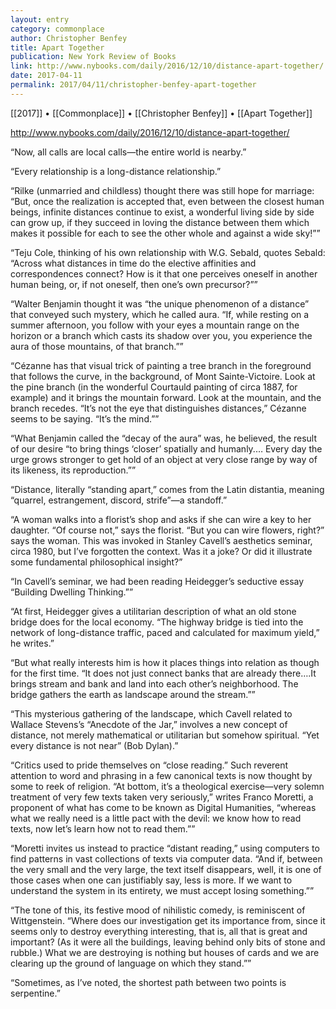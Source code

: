 ```yaml
---
layout: entry
category: commonplace
author: Christopher Benfey
title: Apart Together
publication: New York Review of Books
link: http://www.nybooks.com/daily/2016/12/10/distance-apart-together/
date: 2017-04-11
permalink: 2017/04/11/christopher-benfey-apart-together
---
```


[[2017]] • [[Commonplace]] • [[Christopher Benfey]] • [[Apart Together]] 

http://www.nybooks.com/daily/2016/12/10/distance-apart-together/

“Now, all calls are local calls—the entire world is nearby.”

“Every relationship is a long-distance relationship.”

“Rilke (unmarried and childless) thought there was still hope for marriage: “But, once the realization is accepted that, even between the closest human beings, infinite distances continue to exist, a wonderful living side by side can grow up, if they succeed in loving the distance between them which makes it possible for each to see the other whole and against a wide sky!””

“Teju Cole, thinking of his own relationship with W.G. Sebald, quotes Sebald: “Across what distances in time do the elective affinities and correspondences connect? How is it that one perceives oneself in another human being, or, if not oneself, then one’s own precursor?””

“Walter Benjamin thought it was “the unique phenomenon of a distance” that conveyed such mystery, which he called aura. “If, while resting on a summer afternoon, you follow with your eyes a mountain range on the horizon or a branch which casts its shadow over you, you experience the aura of those mountains, of that branch.””

“Cézanne has that visual trick of painting a tree branch in the foreground that follows the curve, in the background, of Mont Sainte-Victoire. Look at the pine branch (in the wonderful Courtauld painting of circa 1887, for example) and it brings the mountain forward. Look at the mountain, and the branch recedes. “It’s not the eye that distinguishes distances,” Cézanne seems to be saying. “It’s the mind.””

“What Benjamin called the “decay of the aura” was, he believed, the result of our desire “to bring things ‘closer’ spatially and humanly.… Every day the urge grows stronger to get hold of an object at very close range by way of its likeness, its reproduction.””

“Distance, literally “standing apart,” comes from the Latin distantia, meaning “quarrel, estrangement, discord, strife”—a standoff.”

“A woman walks into a florist’s shop and asks if she can wire a key to her daughter. “Of course not,” says the florist. “But you can wire flowers, right?” says the woman. This was invoked in Stanley Cavell’s aesthetics seminar, circa 1980, but I’ve forgotten the context. Was it a joke? Or did it illustrate some fundamental philosophical insight?”

“In Cavell’s seminar, we had been reading Heidegger’s seductive essay “Building Dwelling Thinking.””

“At first, Heidegger gives a utilitarian description of what an old stone bridge does for the local economy. “The highway bridge is tied into the network of long-distance traffic, paced and calculated for maximum yield,” he writes.”

“But what really interests him is how it places things into relation as though for the first time. “It does not just connect banks that are already there….It brings stream and bank and land into each other’s neighborhood. The bridge gathers the earth as landscape around the stream.””

“This mysterious gathering of the landscape, which Cavell related to Wallace Stevens’s “Anecdote of the Jar,” involves a new concept of distance, not merely mathematical or utilitarian but somehow spiritual. “Yet every distance is not near” (Bob Dylan).”

“Critics used to pride themselves on “close reading.” Such reverent attention to word and phrasing in a few canonical texts is now thought by some to reek of religion. “At bottom, it’s a theological exercise—very solemn treatment of very few texts taken very seriously,” writes Franco Moretti, a proponent of what has come to be known as Digital Humanities, “whereas what we really need is a little pact with the devil: we know how to read texts, now let’s learn how not to read them.””

“Moretti invites us instead to practice “distant reading,” using computers to find patterns in vast collections of texts via computer data. “And if, between the very small and the very large, the text itself disappears, well, it is one of those cases when one can justifiably say, less is more. If we want to understand the system in its entirety, we must accept losing something.””

“The tone of this, its festive mood of nihilistic comedy, is reminiscent of Wittgenstein. “Where does our investigation get its importance from, since it seems only to destroy everything interesting, that is, all that is great and important? (As it were all the buildings, leaving behind only bits of stone and rubble.) What we are destroying is nothing but houses of cards and we are clearing up the ground of language on which they stand.””

“Sometimes, as I’ve noted, the shortest path between two points is serpentine.”

